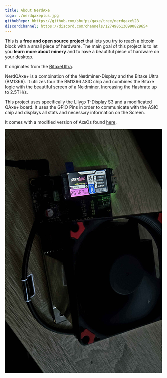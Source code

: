 ```yaml
---
title: About NerdAxe
logo: ./nerdqaxeplus.jpg
githubRepo: hhttps://github.com/shufps/qaxe/tree/nerdqaxe%2B
discordChannel: https://discord.com/channels/1274986130990829654
---
```


This is a **free and open source project** that lets you try to reach a bitcoin block with a small piece of hardware.
The main goal of this project is to let you **learn more about minery** and to have a beautiful piece of hardware on your desktop.

It originates from the [BitaxeUltra](https://github.com/skot/bitaxe).

NerdQAxe+ is a combination of the Nerdminer-Display and the Bitaxe Ultra (BM1366). It utilizes four the BM1366 ASIC chip and combines the Bitaxe logic with the beautiful screen of a Nerdminer. Increasing the Hashrate up to 2.5TH/s.

This project uses specifically the Lilygo T-Display S3 and a modificated QAxe+ board. It uses the GPIO Pins in order to communicate with the ASIC chip and displays all stats and necessary information on the Screen.

It comes with a modified version of AxeOs found [here](https://github.com/shufps/ESP-Miner-NerdQAxePlus).

![NerdQAxe](./nerdqaxeplus.jpg)
